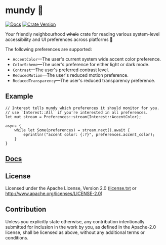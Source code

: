 # mundy 🐋

[![Docs](https://img.shields.io/docsrs/mundy/latest)](https://docs.rs/mundy)
[![Crate Version](https://img.shields.io/crates/v/mundy)](https://crates.io/crates/mundy)

Your friendly neighbourhood ~~whale~~ crate for reading various system-level
accessibility and UI preferences across platforms 🐋

The following preferences are supported:
* `AccentColor`—The user's current system wide accent color preference.
* `ColorScheme`—The user's preference for either light or dark mode.
* `Contrast`—The user's preferred contrast level.
* `ReducedMotion`—The user's reduced motion preference.
* `ReducedTransparency`—The user's reduced transparency preference.

## Example
```rust,no_run
// Interest tells mundy which preferences it should monitor for you.
// use `Interest::All` if you're interested in all preferences.
let mut stream = Preferences::stream(Interest::AccentColor);

async {
    while let Some(preferences) = stream.next().await {
        eprintln!("accent color: {:?}", preferences.accent_color);
    }
}
```

## [Docs](https://docs.rs/mundy)

## License
Licensed under the Apache License, Version 2.0 ([license.txt](license.txt) or <http://www.apache.org/licenses/LICENSE-2.0>)

## Contribution
Unless you explicitly state otherwise, any contribution intentionally submitted
for inclusion in the work by you, as defined in the Apache-2.0 license, shall be
licensed as above, without any additional terms or conditions.
